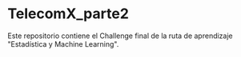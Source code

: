 # TelecomX_parte2
Este repositorio contiene el Challenge final de la ruta de aprendizaje "Estadística y Machine Learning".  
